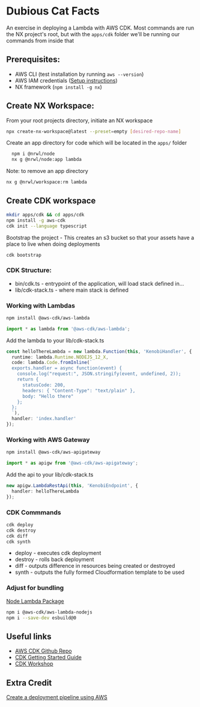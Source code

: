 

# Dubious Cat Facts

An exercise in deploying a Lambda with AWS CDK. Most commands are run the NX project's root, but with the `apps/cdk` folder we'll be running our commands from inside that

## Prerequisites:
 * AWS CLI (test installation by running `aws --version`)
 * AWS IAM credentials ([Setup instructions](https://cdkworkshop.com/15-prerequisites/200-account.html))
 * NX framework (`npm install -g nx`)
 
## Create NX Workspace:

From your root projects directory, initiate an NX workspace
```bash
npx create-nx-workspace@latest --preset=empty [desired-repo-name]
```

Create an app directory for code which will be located in the `apps/` folder
```bash
  npm i @nrwl/node
  nx g @nrwl/node:app lambda
```

Note: to remove an app directory
```bash
nx g @nrwl/workspace:rm lambda
```

## Create CDK workspace

```bash
mkdir apps/cdk && cd apps/cdk
npm install -g aws-cdk
cdk init --language typescript
```
Bootstrap the project - This creates an s3 bucket so that your assets have a place to live when doing deployments
```bash
cdk bootstrap
```

### CDK Structure:

 * bin/cdk.ts - entrypoint of the application, will load stack defined in...
 * lib/cdk-stack.ts - where main stack is defined

### Working with Lambdas
```bash
npm install @aws-cdk/aws-lambda
```
```typescript
import * as lambda from '@aws-cdk/aws-lambda';
```

Add the lambda to your lib/cdk-stack.ts
```typescript
const helloThereLambda = new lambda.Function(this, 'KenobiHandler', {
  runtime: lambda.Runtime.NODEJS_12_X,
  code: lambda.Code.fromInline(`
  exports.handler = async function(event) {
    console.log("request:", JSON.stringify(event, undefined, 2));
    return {
      statusCode: 200,
      headers: { "Content-Type": "text/plain" },
      body: "Hello there"
    };
  };
  `),
  handler: 'index.handler'
});
```

### Working with AWS Gateway
```bash
npm install @aws-cdk/aws-apigateway
```
```typescript
import * as apigw from '@aws-cdk/aws-apigateway';
```

Add the api to your lib/cdk-stack.ts
```typescript
new apigw.LambdaRestApi(this, 'KenobiEndpoint', {
  handler: helloThereLambda
});
```

### CDK Commmands
```bash
cdk deploy
cdk destroy
cdk diff
cdk synth
```
 * deploy - executes cdk deployment
 * destroy - rolls back deployment
 * diff - outputs difference in resources being created or destroyed
 * synth - outputs the fully formed Cloudformation template to be used

### Adjust for bundling
[Node Lambda Package](https://github.com/aws/aws-cdk/tree/master/packages/%40aws-cdk/aws-lambda-nodejs)
```bash
npm i @aws-cdk/aws-lambda-nodejs
npm i --save-dev esbuild@0
```

## Useful links
 * [AWS CDK Github Repo](https://github.com/aws/aws-cdk)
 * [CDK Getting Started Guide](https://docs.aws.amazon.com/cdk/latest/guide/getting_started.html)
 * [CDK Workshop](https://cdkworkshop.com/)

 ## Extra Credit
 [Create a deployment pipeline using AWS](https://docs.aws.amazon.com/cdk/latest/guide/codepipeline_example.html)